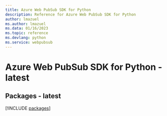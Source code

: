 ```yaml
---
title: Azure Web PubSub SDK for Python
description: Reference for Azure Web PubSub SDK for Python
author: lmazuel
ms.author: lmazuel
ms.data: 01/16/2023
ms.topic: reference
ms.devlang: python
ms.service: webpubsub
---
```

# Azure Web PubSub SDK for Python - latest
## Packages - latest
[!INCLUDE [packages](web-pubsub-index.md)]